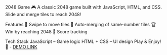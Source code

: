 2048 Game 🎮
A classic 2048 game built with JavaScript, HTML, and CSS. Slide and merge tiles to reach 2048!

Features
🎯 Swipe to move tiles
🔢 Auto-merging of same-number tiles
🏆 Win by reaching 2048
💾 Score tracking

Tech Stack
JavaScript – Game logic
HTML + CSS – UI design
Play & Enjoy! 🚀
    - [DEMO LINK](https://<your_account>.github.io/<repo_name>/)
